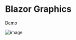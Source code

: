 # Blazor Graphics

[Demo](https://timmoth.com/showcase/cubewave)

![image](https://user-images.githubusercontent.com/21103223/165160033-768299b2-291f-433e-bec8-d5a5deef6198.png)
